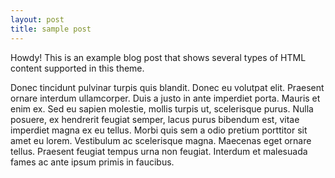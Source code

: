 ```yaml
---
layout: post
title: sample post
---
```



<div class="message">
  Howdy! This is an example blog post that shows several types of HTML content supported in this theme.
</div>

Donec tincidunt pulvinar turpis quis blandit. Donec eu volutpat elit. Praesent ornare interdum ullamcorper. Duis a justo in ante imperdiet porta. Mauris et enim ex. Sed eu sapien molestie, mollis turpis ut, scelerisque purus. Nulla posuere, ex hendrerit feugiat semper, lacus purus bibendum est, vitae imperdiet magna ex eu tellus. Morbi quis sem a odio pretium porttitor sit amet eu lorem. Vestibulum ac scelerisque magna. Maecenas eget ornare tellus. Praesent feugiat tempus urna non feugiat. Interdum et malesuada fames ac ante ipsum primis in faucibus. 


